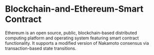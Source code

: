 # Blockchain-and-Ethereum-Smart Contract
Ethereum is an open source, public, blockchain-based distributed computing platform and operating system featuring smart contract functionality. It supports a modified version of Nakamoto consensus via transaction-based state transitions.
